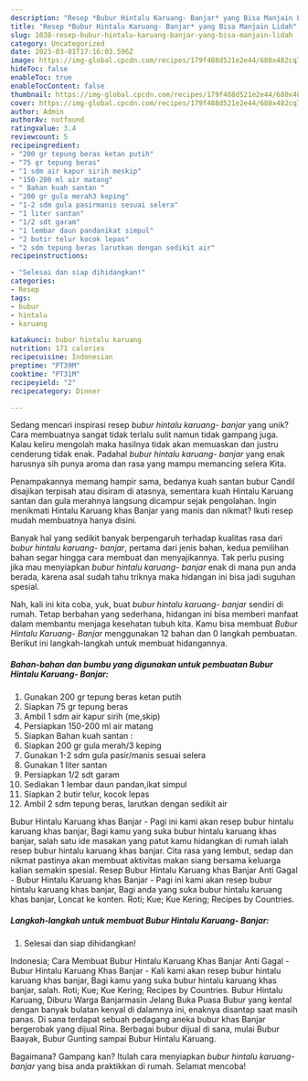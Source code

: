 ```yaml
---
description: "Resep *Bubur Hintalu Karuang- Banjar* yang Bisa Manjain Lidah"
title: "Resep *Bubur Hintalu Karuang- Banjar* yang Bisa Manjain Lidah"
slug: 1038-resep-bubur-hintalu-karuang-banjar-yang-bisa-manjain-lidah
category: Uncategorized
date: 2023-03-01T17:16:03.596Z
image: https://img-global.cpcdn.com/recipes/179f488d521e2e44/680x482cq70/bubur-hintalu-karuang-banjar-foto-resep-utama.jpg
hideToc: false
enableToc: true
enableTocContent: false
thumbnail: https://img-global.cpcdn.com/recipes/179f488d521e2e44/680x482cq70/bubur-hintalu-karuang-banjar-foto-resep-utama.jpg
cover: https://img-global.cpcdn.com/recipes/179f488d521e2e44/680x482cq70/bubur-hintalu-karuang-banjar-foto-resep-utama.jpg
author: Admin
authorAv: notfound
ratingvalue: 3.4
reviewcount: 5
recipeingredient:
- "200 gr tepung beras ketan putih"
- "75 gr tepung beras"
- "1 sdm air kapur sirih meskip"
- "150-200 ml air matang"
- " Bahan kuah santan "
- "200 gr gula merah3 keping"
- "1-2 sdm gula pasirmanis sesuai selera"
- "1 liter santan"
- "1/2 sdt garam"
- "1 lembar daun pandanikat simpul"
- "2 butir telur kocok lepas"
- "2 sdm tepung beras larutkan dengan sedikit air"
recipeinstructions:

- "Selesai dan siap dihidangkan!"
categories:
- Resep
tags:
- bubur
- hintalu
- karuang

katakunci: bubur hintalu karuang 
nutrition: 171 calories
recipecuisine: Indonesian
preptime: "PT39M"
cooktime: "PT31M"
recipeyield: "2"
recipecategory: Dinner

---
```





Sedang mencari inspirasi resep *bubur hintalu karuang- banjar* yang unik? Cara membuatnya sangat tidak terlalu sulit namun tidak gampang juga. Kalau keliru mengolah maka hasilnya tidak akan memuaskan dan justru cenderung tidak enak. Padahal *bubur hintalu karuang- banjar* yang enak harusnya sih punya aroma dan rasa yang mampu memancing selera Kita.





Penampakannya memang hampir sama, bedanya kuah santan bubur Candil disajikan terpisah atau disiram di atasnya, sementara kuah Hintalu Karuang santan dan gula merahnya langsung dicampur sejak pengolahan. Ingin menikmati Hintalu Karuang khas Banjar yang manis dan nikmat? Ikuti resep mudah membuatnya hanya disini.

Banyak hal yang sedikit banyak berpengaruh terhadap kualitas rasa dari *bubur hintalu karuang- banjar*, pertama dari jenis bahan, kedua pemilihan bahan segar hingga cara membuat dan menyajikannya. Tak perlu pusing jika mau menyiapkan *bubur hintalu karuang- banjar* enak di mana pun anda berada, karena asal sudah tahu triknya maka hidangan ini bisa jadi suguhan spesial.






Nah, kali ini kita coba, yuk, buat *bubur hintalu karuang- banjar* sendiri di rumah. Tetap berbahan yang sederhana, hidangan ini bisa memberi manfaat dalam membantu menjaga kesehatan tubuh kita. Kamu bisa membuat *Bubur Hintalu Karuang- Banjar* menggunakan 12 bahan dan 0 langkah pembuatan. Berikut ini langkah-langkah untuk membuat hidangannya.

<!--inarticleads1-->

##### Bahan-bahan dan bumbu yang digunakan untuk pembuatan *Bubur Hintalu Karuang- Banjar*:

1. Gunakan 200 gr tepung beras ketan putih
1. Siapkan 75 gr tepung beras
1. Ambil 1 sdm air kapur sirih (me,skip)
1. Persiapkan 150-200 ml air matang
1. Siapkan  Bahan kuah santan :
1. Siapkan 200 gr gula merah/3 keping
1. Gunakan 1-2 sdm gula pasir/manis sesuai selera
1. Gunakan 1 liter santan
1. Persiapkan 1/2 sdt garam
1. Sediakan 1 lembar daun pandan,ikat simpul
1. Siapkan 2 butir telur, kocok lepas
1. Ambil 2 sdm tepung beras, larutkan dengan sedikit air


Bubur Hintalu Karuang khas Banjar - Pagi ini kami akan resep bubur hintalu karuang khas banjar, Bagi kamu yang suka bubur hintalu karuang khas banjar, salah satu ide masakan yang patut kamu hidangkan di rumah ialah resep bubur hintalu karuang khas banjar. Cita rasa yang lembut, sedap dan nikmat pastinya akan membuat aktivitas makan siang bersama keluarga kalian semakin spesial. Resep Bubur Hintalu Karuang khas Banjar Anti Gagal - Bubur Hintalu Karuang khas Banjar - Pagi ini kami akan resep bubur hintalu karuang khas banjar, Bagi anda yang suka bubur hintalu karuang khas banjar, Loncat ke konten. Roti; Kue; Kue Kering; Recipes by Countries. 

<!--inarticleads2-->

##### Langkah-langkah untuk membuat *Bubur Hintalu Karuang- Banjar*:


1. Selesai dan siap dihidangkan!

Indonesia; Cara Membuat Bubur Hintalu Karuang Khas Banjar Anti Gagal - Bubur Hintalu Karuang Khas Banjar - Kali kami akan resep bubur hintalu karuang khas banjar, Bagi kamu yang suka bubur hintalu karuang khas banjar, salah. Roti; Kue; Kue Kering; Recipes by Countries. Bubur Hintalu Karuang, Diburu Warga Banjarmasin Jelang Buka Puasa Bubur yang kental dengan banyak bulatan kenyal di dalamnya ini, enaknya disantap saat masih panas. Di sana terdapat sebuah pedagang aneka bubur khas Banjar bergerobak yang dijual Rina. Berbagai bubur dijual di sana, mulai Bubur Baayak, Bubur Gunting sampai Bubur Hintalu Karuang. 

Bagaimana? Gampang kan? Itulah cara menyiapkan *bubur hintalu karuang- banjar* yang bisa anda praktikkan di rumah. Selamat mencoba!

